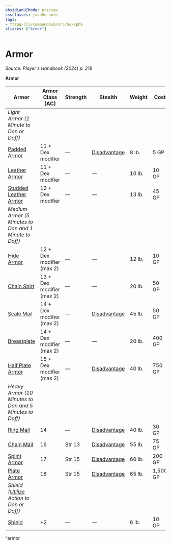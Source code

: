 ```yaml
---
obsidianUIMode: preview
cssclasses: json5e-note
tags:
- ttrpg-cli/compendium/src/5e/xphb
aliases: ["Armor"]
---
```

# Armor
*Source: Player's Handbook (2024) p. 219* 

**Armor**

| Armor | Armor Class (AC) | Strength | Stealth | Weight | Cost |
|-------|------------------|----------|---------|--------|------|
| *Light Armor (1 Minute to Don or Doff)* |
| [Padded Armor](3-Mechanics/CLI/items/padded-armor-xphb.md) | 11 + Dex modifier | — | [Disadvantage](3-Mechanics/CLI/rules/variant-rules/disadvantage-xphb.md) | 8 lb. | 5 GP |
| [Leather Armor](3-Mechanics/CLI/items/leather-armor-xphb.md) | 11 + Dex modifier | — | — | 10 lb. | 10 GP |
| [Studded Leather Armor](3-Mechanics/CLI/items/studded-leather-armor-xphb.md) | 12 + Dex modifier | — | — | 13 lb. | 45 GP |
| *Medium Armor (5 Minutes to Don and 1 Minute to Doff)* |
| [Hide Armor](3-Mechanics/CLI/items/hide-armor-xphb.md) | 12 + Dex modifier (max 2) | — | — | 12 lb. | 10 GP |
| [Chain Shirt](3-Mechanics/CLI/items/chain-shirt-xphb.md) | 13 + Dex modifier (max 2) | — | — | 20 lb. | 50 GP |
| [Scale Mail](3-Mechanics/CLI/items/scale-mail-xphb.md) | 14 + Dex modifier (max 2) | — | [Disadvantage](3-Mechanics/CLI/rules/variant-rules/disadvantage-xphb.md) | 45 lb. | 50 GP |
| [Breastplate](3-Mechanics/CLI/items/breastplate-xphb.md) | 14 + Dex modifier (max 2) | — | — | 20 lb. | 400 GP |
| [Half Plate Armor](3-Mechanics/CLI/items/half-plate-armor-xphb.md) | 15 + Dex modifier (max 2) | — | [Disadvantage](3-Mechanics/CLI/rules/variant-rules/disadvantage-xphb.md) | 40 lb. | 750 GP |
| *Heavy Armor (10 Minutes to Don and 5 Minutes to Doff)* |
| [Ring Mail](3-Mechanics/CLI/items/ring-mail-xphb.md) | 14 | — | [Disadvantage](3-Mechanics/CLI/rules/variant-rules/disadvantage-xphb.md) | 40 lb. | 30 GP |
| [Chain Mail](3-Mechanics/CLI/items/chain-mail-xphb.md) | 16 | Str 13 | [Disadvantage](3-Mechanics/CLI/rules/variant-rules/disadvantage-xphb.md) | 55 lb. | 75 GP |
| [Splint Armor](3-Mechanics/CLI/items/splint-armor-xphb.md) | 17 | Str 15 | [Disadvantage](3-Mechanics/CLI/rules/variant-rules/disadvantage-xphb.md) | 60 lb. | 200 GP |
| [Plate Armor](3-Mechanics/CLI/items/plate-armor-xphb.md) | 18 | Str 15 | [Disadvantage](3-Mechanics/CLI/rules/variant-rules/disadvantage-xphb.md) | 65 lb. | 1,500 GP |
| *Shield ([Utilize](3-Mechanics/CLI/rules/actions.md#Utilize) Action to Don or Doff)* |
| [Shield](3-Mechanics/CLI/items/shield-xphb.md) | +2 | — | — | 6 lb. | 10 GP |
^armor